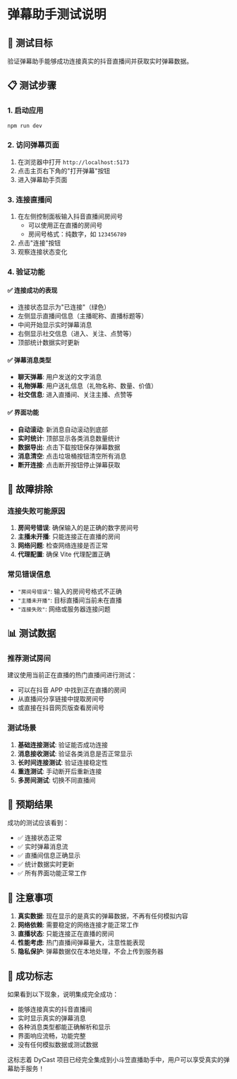 # 弹幕助手测试说明

## 🎯 测试目标

验证弹幕助手能够成功连接真实的抖音直播间并获取实时弹幕数据。

## 📋 测试步骤

### 1. 启动应用
```bash
npm run dev
```

### 2. 访问弹幕页面
1. 在浏览器中打开 `http://localhost:5173`
2. 点击主页右下角的"打开弹幕"按钮
3. 进入弹幕助手页面

### 3. 连接直播间
1. 在左侧控制面板输入抖音直播间房间号
   - 可以使用正在直播的房间号
   - 房间号格式：纯数字，如 `123456789`
2. 点击"连接"按钮
3. 观察连接状态变化

### 4. 验证功能

#### ✅ 连接成功的表现
- 连接状态显示为"已连接"（绿色）
- 左侧显示直播间信息（主播昵称、直播标题等）
- 中间开始显示实时弹幕消息
- 右侧显示社交信息（进入、关注、点赞等）
- 顶部统计数据实时更新

#### ✅ 弹幕消息类型
- **聊天弹幕**: 用户发送的文字消息
- **礼物弹幕**: 用户送礼信息（礼物名称、数量、价值）
- **社交信息**: 进入直播间、关注主播、点赞等

#### ✅ 界面功能
- **自动滚动**: 新消息自动滚动到底部
- **实时统计**: 顶部显示各类消息数量统计
- **数据导出**: 点击下载按钮保存弹幕数据
- **消息清空**: 点击垃圾桶按钮清空所有消息
- **断开连接**: 点击断开按钮停止弹幕获取

## 🔧 故障排除

### 连接失败可能原因
1. **房间号错误**: 确保输入的是正确的数字房间号
2. **主播未开播**: 只能连接正在直播的房间
3. **网络问题**: 检查网络连接是否正常
4. **代理配置**: 确保 Vite 代理配置正确

### 常见错误信息
- `"房间号错误"`: 输入的房间号格式不正确
- `"主播未开播"`: 目标直播间当前未在直播
- `"连接失败"`: 网络或服务器连接问题

## 📊 测试数据

### 推荐测试房间
建议使用当前正在直播的热门直播间进行测试：
- 可以在抖音 APP 中找到正在直播的房间
- 从直播间分享链接中提取房间号
- 或直接在抖音网页版查看房间号

### 测试场景
1. **基础连接测试**: 验证能否成功连接
2. **消息接收测试**: 验证各类消息是否正常显示
3. **长时间连接测试**: 验证连接稳定性
4. **重连测试**: 手动断开后重新连接
5. **多房间测试**: 切换不同直播间

## 🎉 预期结果

成功的测试应该看到：
- ✅ 连接状态正常
- ✅ 实时弹幕消息流
- ✅ 直播间信息正确显示
- ✅ 统计数据实时更新
- ✅ 所有界面功能正常工作

## 📝 注意事项

1. **真实数据**: 现在显示的是真实的弹幕数据，不再有任何模拟内容
2. **网络依赖**: 需要稳定的网络连接才能正常工作
3. **直播状态**: 只能连接正在直播的房间
4. **性能考虑**: 热门直播间弹幕量大，注意性能表现
5. **隐私保护**: 弹幕数据仅在本地处理，不会上传到服务器

## 🚀 成功标志

如果看到以下现象，说明集成完全成功：
- 能够连接真实的抖音直播间
- 实时显示真实的弹幕消息
- 各种消息类型都能正确解析和显示
- 界面响应流畅，功能完整
- 没有任何模拟数据或测试数据

这标志着 DyCast 项目已经完全集成到小斗笠直播助手中，用户可以享受真实的弹幕助手服务！
